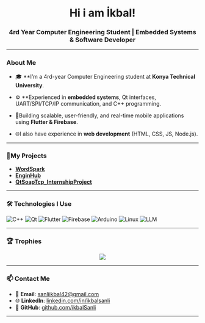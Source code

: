 <h1 align="center">Hi i am İkbal!</h1>
<h3 align="center">4rd Year Computer Engineering Student | Embedded Systems & Software Developer</h3>

---

###   About Me

- 🎓 **I’m a 4rd-year Computer Engineering student at **Konya Technical University**.

- ⚙️ **Experienced in **embedded systems**, Qt interfaces, UART/SPI/TCP/IP communication, and C++ programming.

- 📱Building scalable, user-friendly, and real-time mobile applications using **Flutter & Firebase**.


- 🌐I also have experience in **web development** (HTML, CSS, JS, Node.js).

---

### 🚀My Projects

-  [**WordSpark**](https://github.com/ikbalSanli/wordspark)    
-  [**EnginHub**](https://github.com/ikbalSanli/EngineHub)
-  [**QtSoapTcp_InternshipProject**](https://github.com/ikbalSanli/QtSoapTcp_InternshipProject)   

---

### 🛠️ Technologies I Use

![C++](https://img.shields.io/badge/C++-00599C?style=for-the-badge&logo=cplusplus&logoColor=white)
![Qt](https://img.shields.io/badge/Qt-41CD52?style=for-the-badge&logo=qt&logoColor=white)
![Flutter](https://img.shields.io/badge/Flutter-02569B?style=for-the-badge&logo=flutter&logoColor=white)
![Firebase](https://img.shields.io/badge/Firebase-FFCA28?style=for-the-badge&logo=firebase&logoColor=black)
![Arduino](https://img.shields.io/badge/Arduino-00979D?style=for-the-badge&logo=arduino&logoColor=white)
![Linux](https://img.shields.io/badge/Linux-FCC624?style=for-the-badge&logo=linux&logoColor=black)
![LLM](https://img.shields.io/badge/C++-00599C?style=for-the-badge&logo=cplusplus&logoColor=white)

---

### 🏆 Trophies

<p align="center">
  <img src="https://github-profile-trophy.vercel.app/?username=ikbalSanli&theme=radical&no-bg=true&margin-w=10"/>
</p>

---

### 📫 Contact Me

- 📧 **Email**: sanliikbal42@gmail.com  
- 🌐 **LinkedIn**: [linkedin.com/in/ikbalsanli](https://linkedin.com/in/ikbalsanli)  
- 💼 **GitHub**: [github.com/ikbalSanli](https://github.com/ikbalSanli)

---


